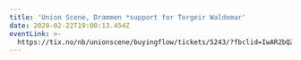 ```yaml
---
title: 'Union Scene, Drammen *support for Torgeir Waldemar'
date: 2020-02-22T19:00:13.454Z
eventLink: >-
  https://tix.no/nb/unionscene/buyingflow/tickets/5243/?fbclid=IwAR2bQZkUkHrbJseTjOUEOdUlEqp-i97N7KyZO_y6jRONrOR8dN98fl8bmH4
---
```


